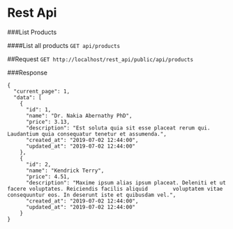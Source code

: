 <h1>Rest Api</h1>

###List Products

####List all products
`GET api/products`

##Request
`GET http://localhost/rest_api/public/api/products`

###Response
~~~
{
  "current_page": 1,
  "data": [
    {
      "id": 1,
      "name": "Dr. Nakia Abernathy PhD",
      "price": 3.13,
      "description": "Est soluta quia sit esse placeat rerum qui. Laudantium quia consequatur tenetur et assumenda.",
      "created_at": "2019-07-02 12:44:00",
      "updated_at": "2019-07-02 12:44:00"
    },
    {
      "id": 2,
      "name": "Kendrick Terry",
      "price": 4.51,
      "description": "Maxime ipsum alias ipsum placeat. Deleniti et ut facere voluptates. Reiciendis facilis aliquid        voluptatem vitae consequuntur eos. In deserunt iste et quibusdam vel.",
      "created_at": "2019-07-02 12:44:00",
      "updated_at": "2019-07-02 12:44:00"
    }
}
~~~
